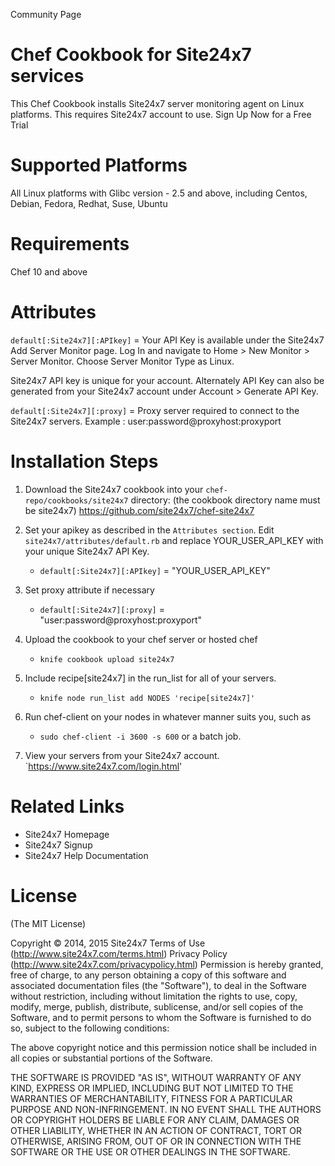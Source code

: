 Community Page

Chef Cookbook for Site24x7 services
===========

This Chef Cookbook installs Site24x7 server monitoring agent on Linux platforms. This 
requires Site24x7 account to use. Sign Up Now for a Free Trial  


Supported Platforms 
============

All Linux platforms with Glibc version - 2.5 and above,  including Centos, Debian, Fedora, 
Redhat, Suse, Ubuntu


Requirements
============

Chef 10 and above


Attributes
==========

`default[:Site24x7][:APIkey]` = Your API Key is available under the Site24x7 Add Server 
Monitor page. Log In and navigate to Home > New Monitor > Server Monitor. Choose 
Server Monitor Type as Linux. 

Site24x7 API key is unique for your account. Alternately API Key can also be generated from 
your Site24x7 account under Account > Generate API Key.  

`default[:Site24x7][:proxy]` = Proxy server required to connect to the Site24x7 servers. Example 
: user:password@proxyhost:proxyport 


Installation Steps
==========
1. Download the Site24x7 cookbook into your `chef-repo/cookbooks/site24x7` directory: (the cookbook directory name must be site24x7)
https://github.com/site24x7/chef-site24x7 

2. Set your apikey as described in the `Attributes section`. Edit `site24x7/attributes/default.rb` and replace  YOUR_USER_API_KEY with your unique Site24x7 API Key. 

	* `default[:Site24x7][:APIkey]` = "YOUR_USER_API_KEY"

3. Set proxy attribute if necessary

	* `default[:Site24x7][:proxy]` = "user:password@proxyhost:proxyport"

4. Upload the cookbook to your chef server or hosted chef

	* `knife cookbook upload site24x7`

5. Include recipe[site24x7] in the run_list for all of your servers.

	* `knife node run_list add NODES 'recipe[site24x7]'`


6. Run chef-client on your nodes in whatever manner suits you, such as

	* `sudo chef-client -i 3600 -s 600` or a batch job.

7. View your servers from your Site24x7 account. `https://www.site24x7.com/login.html'


Related Links
=====
* Site24x7 Homepage
* Site24x7 Signup
* Site24x7 Help Documentation


License
=======

(The MIT License)

Copyright © 2014, 2015 Site24x7
Terms of Use (http://www.site24x7.com/terms.html)
Privacy Policy (http://www.site24x7.com/privacypolicy.html)
Permission is hereby granted, free of charge, to any person obtaining a
copy of this software and associated documentation files (the "Software"),
to deal in the Software without restriction, including without
limitation the rights to use, copy, modify, merge, publish, distribute,
sublicense, and/or sell copies of the Software, and to permit persons
to whom the Software is furnished to do so, subject to the following conditions:

The above copyright notice and this permission notice shall be included
in all copies or substantial portions of the Software.

THE SOFTWARE IS PROVIDED "AS IS", WITHOUT WARRANTY OF ANY KIND, EXPRESS
OR IMPLIED, INCLUDING BUT NOT LIMITED TO THE WARRANTIES OF MERCHANTABILITY,
FITNESS FOR A PARTICULAR PURPOSE AND NON-INFRINGEMENT. IN NO EVENT SHALL
THE AUTHORS OR COPYRIGHT HOLDERS BE LIABLE FOR ANY CLAIM, DAMAGES OR
OTHER LIABILITY, WHETHER IN AN ACTION OF CONTRACT, TORT OR OTHERWISE,
ARISING FROM, OUT OF OR IN CONNECTION WITH THE SOFTWARE OR THE USE OR
OTHER DEALINGS IN THE SOFTWARE.



